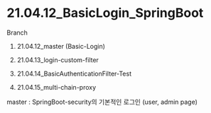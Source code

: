 # 21.04.12_BasicLogin_SpringBoot

Branch

1) 21.04.12_master (Basic-Login)

2) 21.04.13_login-custom-filter

3) 21.04.14_BasicAuthenticationFilter-Test
4) 21.04.15_multi-chain-proxy


master : 
SpringBoot-security의 기본적인 로그인 (user, admin page)
